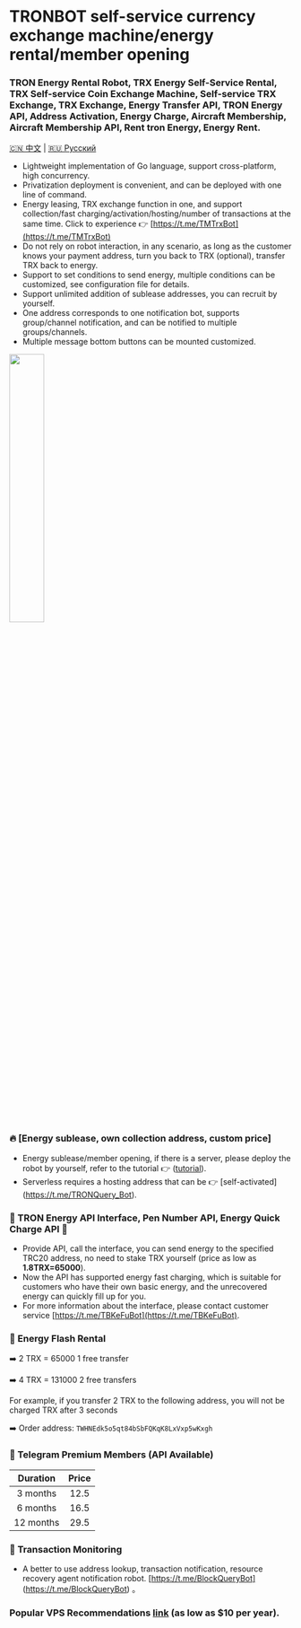 # TRONBOT self-service currency exchange machine/energy rental/member opening

### TRON Energy Rental Robot, TRX Energy Self-Service Rental, TRX Self-service Coin Exchange Machine, Self-service TRX Exchange, TRX Exchange, Energy Transfer API, TRON Energy API, Address Activation, Energy Charge, Aircraft Membership, Aircraft Membership API, Rent tron Energy, Energy Rent.

[🇨🇳 中文](./README.md) | [🇷🇺 Русский](./README.ru.md)

* Lightweight implementation of Go language, support cross-platform, high concurrency.
* Privatization deployment is convenient, and can be deployed with one line of command.
* Energy leasing, TRX exchange function in one, and support collection/fast charging/activation/hosting/number of transactions at the same time. Click to experience 👉 [https://t.me/TMTrxBot](https://t.me/TMTrxBot)
* Do not rely on robot interaction, in any scenario, as long as the customer knows your payment address, turn you back to TRX (optional), transfer TRX back to energy.
* Support to set conditions to send energy, multiple conditions can be customized, see configuration file for details.
* Support unlimited addition of sublease addresses, you can recruit by yourself.
* One address corresponds to one notification bot, supports group/channel notification, and can be notified to multiple groups/channels.
* Multiple message bottom buttons can be mounted customized.

<img src="https://github.com/user-attachments/assets/46443890-3043-40c4-98ae-27087ea34261" width="35%">

### 🔥 [Energy sublease, own collection address, custom price]
* Energy sublease/member opening, if there is a server, please deploy the robot by yourself, refer to the tutorial 👉 ([tutorial](./INSTALL.md)).
* Serverless requires a hosting address that can be 👉 [self-activated] (https://t.me/TRONQuery_Bot).

### 🤝 TRON Energy API Interface, Pen Number API, Energy Quick Charge API 🔋
* Provide API, call the interface, you can send energy to the specified TRC20 address, no need to stake TRX yourself (price as low as **1.8TRX=65000**).
* Now the API has supported energy fast charging, which is suitable for customers who have their own basic energy, and the unrecovered energy can quickly fill up for you.
* For more information about the interface, please contact customer service [https://t.me/TBKeFuBot](https://t.me/TBKeFuBot).

### 🔋 Energy Flash Rental
➡️ 2 TRX = 65000 1 free transfer

➡️ 4 TRX = 131000 2 free transfers

For example, if you transfer 2 TRX to the following address, you will not be charged TRX after 3 seconds

➡️ Order address:
`TWHNEdk5o5qt84bSbFQKqK8LxVxp5wKxgh`

### 🎁 Telegram Premium Members (API Available)

| Duration | Price |
|:-----:|:-----:|
| 3 months | 12.5 |
| 6 months | 16.5 |
| 12 months | 29.5 |

### 🌈 Transaction Monitoring
* A better to use address lookup, transaction notification, resource recovery agent notification robot. [https://t.me/BlockQueryBot] (https://t.me/BlockQueryBot) 。

### Popular VPS Recommendations [link](./RACKNERD.md) (as low as $10 per year).
